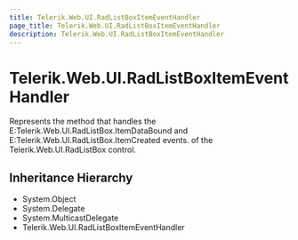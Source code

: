 ```yaml
---
title: Telerik.Web.UI.RadListBoxItemEventHandler
page_title: Telerik.Web.UI.RadListBoxItemEventHandler
description: Telerik.Web.UI.RadListBoxItemEventHandler
---
```


# Telerik.Web.UI.RadListBoxItemEventHandler

Represents the method that handles the E:Telerik.Web.UI.RadListBox.ItemDataBound and E:Telerik.Web.UI.RadListBox.ItemCreated events.
            of the Telerik.Web.UI.RadListBox control.

## Inheritance Hierarchy

* System.Object
* System.Delegate
* System.MulticastDelegate
* Telerik.Web.UI.RadListBoxItemEventHandler

